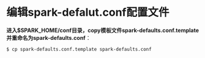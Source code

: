 编辑spark-defalut.conf配置文件
=================================================================================
**进入$SPARK_HOME/conf目录，copy模板文件spark-defaults.conf.template并重命名为spark-defaults.conf**：
```shell
$ cp spark-defaults.conf.template spark-defaults.conf
```
